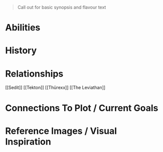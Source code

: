 > Call out for basic synopsis and flavour text

# Abilities

# History

# Relationships
[[Sedit]]
[[Tekton]]
[[Thürexx]]
[[The Leviathan]]

# Connections To Plot / Current Goals

# Reference Images / Visual Inspiration